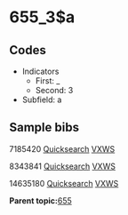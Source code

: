 # 655\_3$a

## Codes

-   Indicators
    -   First: \_
    -   Second: 3
-   Subfield: a

## Sample bibs

7185420 [Quicksearch](https://search.library.yale.edu/catalog/7185420) [VXWS](http://prodorbis.library.yale.edu:7014/vxws/GetHoldingsService?bibId=7185420)

8343841 [Quicksearch](https://search.library.yale.edu/catalog/8343841) [VXWS](http://prodorbis.library.yale.edu:7014/vxws/GetHoldingsService?bibId=8343841)

14635180 [Quicksearch](https://search.library.yale.edu/catalog/14635180) [VXWS](http://prodorbis.library.yale.edu:7014/vxws/GetHoldingsService?bibId=14635180)

**Parent topic:**[655](../../tags/655/655.md)

